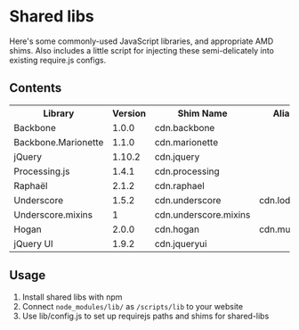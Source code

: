 # Shared libs

Here's some commonly-used JavaScript libraries, and appropriate AMD shims. Also
includes a little script for injecting these semi-delicately into existing
require.js configs.

## Contents
<table>
  <tr>
    <th>Library</th><th>Version</th><th>Shim Name</th><th>Aliases</th>
  </tr>
  <tr>
    <td>Backbone</td>
    <td>1.0.0</td>
    <td>cdn.backbone</td>
  </tr>
  <tr>
    <td>Backbone.Marionette</td>
    <td>1.1.0</td>
    <td>cdn.marionette</td>
  </tr>
  <tr>
    <td>jQuery</td>
    <td>1.10.2</td>
    <td>cdn.jquery</td>
  </tr>
  <tr>
    <td>Processing.js</td>
    <td>1.4.1</td>
    <td>cdn.processing</td>
  </tr>
  <tr>
    <td>Raphaël</td>
    <td>2.1.2</td>
    <td>cdn.raphael</td>
  </tr>
  <tr>
    <td>Underscore</td>
    <td>1.5.2</td>
    <td>cdn.underscore</td>
    <td>cdn.lodash</td>
  </tr>
  <tr>
    <td>Underscore.mixins</td>
    <td>1</td>
    <td>cdn.underscore.mixins</td>
  </tr>
  <tr>
    <td>Hogan</td>
    <td>2.0.0</td>
    <td>cdn.hogan</td>
    <td>cdn.mustache</td>
  </tr>
  <tr>
    <td>jQuery UI</td>
    <td>1.9.2</td>
    <td>cdn.jqueryui</td>
  </tr>
</table>

## Usage

1. Install shared libs with npm
2. Connect `node_modules/lib/` as `/scripts/lib` to your website
3. Use lib/config.js to set up requirejs paths and shims for shared-libs
